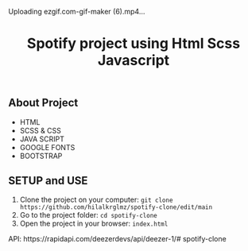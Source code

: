 


Uploading ezgif.com-gif-maker (6).mp4…



<!DOCTYPE html>
<html lang="en">
<head>
    <meta charset="UTF-8">
    <meta name="viewport" content="width=device-width, initial-scale=1.0">
</head>
<body>
    <header>
        <h1> Spotify project using Html Scss Javascript </h1>
    </header>
    <div class="container">
        <h2>About Project</h2>
            <ul>
                <li>HTML</li>
                <li>SCSS & CSS</li>
                <li>JAVA SCRIPT</li>
                <li>GOOGLE FONTS</li>
                <li>BOOTSTRAP</li>
            </ul>
            <h2>SETUP and USE</h2>
        <ol>
            <li>Clone the project on your computer: <code>git clone https://github.com/hilalkrglmz/spotify-clone/edit/main</code></li>
            <li>Go to the project folder: <code>cd spotify-clone</code></li>
            <li>Open the project in your browser: <code>index.html</code></li>
        </ol>
    </div>
</body>
</html>
API: https://rapidapi.com/deezerdevs/api/deezer-1/# spotify-clone
